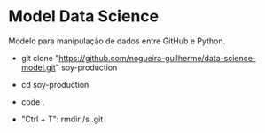 # Model Data Science

Modelo para manipulação de dados entre GitHub e Python.

- git clone "https://github.com/nogueira-guilherme/data-science-model.git" soy-production

- cd soy-production

- code .


- "Ctrl + T": rmdir /s .git
